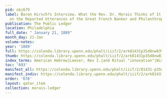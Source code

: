 ```yaml
---
pid: obj679
label: Baron Hirsch?s Interview. What the Rev. Dr. Morais Thinks of It. A Lecture
  on the Reported Utterances of the Great French Banker and Philanthropist.
publication: The Public Ledger
location: Philadelphia
full_date: " January 21, 1889"
month_day: 21-Jan
volume-notes:
year: '1889'
full: https://colenda.library.upenn.edu/phalt/iiif/2/ark81431p35d8nw83%2FSHA256E-s8224041--056615dd0e00547c2a52ae416a524e83eb8860576a4d718ee6f1d30a1442ff34.jpeg/full/3500,/0/default.jpg
thumb: https://colenda.library.upenn.edu/phalt/iiif/2/ark81431p35d8nw83%2FSHA256E-s8224041--056615dd0e00547c2a52ae416a524e83eb8860576a4d718ee6f1d30a1442ff34.jpeg/full/!200,200/0/default.jpg
index_terms: American Hebrew|Leeser, Rev I.|and Ritual "innovation"|Wise, I. M.
toc: '693'
manifest_all: https://colenda.library.upenn.edu/phalt/iiif/2/81431-p35d8nw83/manifest
manifest_indiv: https://colenda.library.upenn.edu/phalt/iiif/2/ark81431p35d8nw83%2FSHA256E-s8224041--056615dd0e00547c2a52ae416a524e83eb8860576a4d718ee6f1d30a1442ff34.jpeg
order: '678'
layout: qatar_item
collection: morais-ledger
---
```

